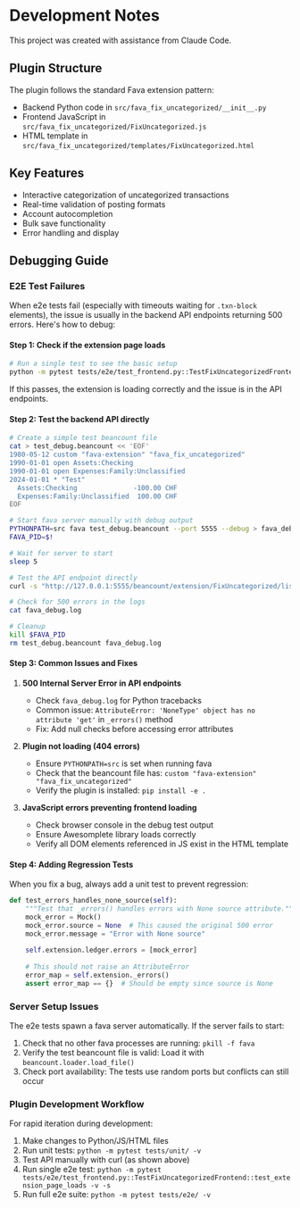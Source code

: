 # Development Notes

This project was created with assistance from Claude Code.

## Plugin Structure

The plugin follows the standard Fava extension pattern:
- Backend Python code in `src/fava_fix_uncategorized/__init__.py`
- Frontend JavaScript in `src/fava_fix_uncategorized/FixUncategorized.js`
- HTML template in `src/fava_fix_uncategorized/templates/FixUncategorized.html`

## Key Features

- Interactive categorization of uncategorized transactions
- Real-time validation of posting formats
- Account autocompletion
- Bulk save functionality
- Error handling and display

## Debugging Guide

### E2E Test Failures

When e2e tests fail (especially with timeouts waiting for `.txn-block` elements), the issue is usually in the backend API endpoints returning 500 errors. Here's how to debug:

#### Step 1: Check if the extension page loads
```bash
# Run a single test to see the basic setup
python -m pytest tests/e2e/test_frontend.py::TestFixUncategorizedFrontend::test_extension_page_loads -v -s
```

If this passes, the extension is loading correctly and the issue is in the API endpoints.

#### Step 2: Test the backend API directly
```bash
# Create a simple test beancount file
cat > test_debug.beancount << 'EOF'
1980-05-12 custom "fava-extension" "fava_fix_uncategorized"
1990-01-01 open Assets:Checking
1990-01-01 open Expenses:Family:Unclassified
2024-01-01 * "Test"
  Assets:Checking              -100.00 CHF
  Expenses:Family:Unclassified  100.00 CHF
EOF

# Start fava server manually with debug output
PYTHONPATH=src fava test_debug.beancount --port 5555 --debug > fava_debug.log 2>&1 &
FAVA_PID=$!

# Wait for server to start
sleep 5

# Test the API endpoint directly
curl -s "http://127.0.0.1:5555/beancount/extension/FixUncategorized/list"

# Check for 500 errors in the logs
cat fava_debug.log

# Cleanup
kill $FAVA_PID
rm test_debug.beancount fava_debug.log
```

#### Step 3: Common Issues and Fixes

1. **500 Internal Server Error in API endpoints**
   - Check `fava_debug.log` for Python tracebacks
   - Common issue: `AttributeError: 'NoneType' object has no attribute 'get'` in `_errors()` method
   - Fix: Add null checks before accessing error attributes

2. **Plugin not loading (404 errors)**
   - Ensure `PYTHONPATH=src` is set when running fava
   - Check that the beancount file has: `custom "fava-extension" "fava_fix_uncategorized"`
   - Verify the plugin is installed: `pip install -e .`

3. **JavaScript errors preventing frontend loading**
   - Check browser console in the debug test output
   - Ensure Awesomplete library loads correctly
   - Verify all DOM elements referenced in JS exist in the HTML template

#### Step 4: Adding Regression Tests

When you fix a bug, always add a unit test to prevent regression:

```python
def test_errors_handles_none_source(self):
    """Test that _errors() handles errors with None source attribute."""
    mock_error = Mock()
    mock_error.source = None  # This caused the original 500 error
    mock_error.message = "Error with None source"
    
    self.extension.ledger.errors = [mock_error]
    
    # This should not raise an AttributeError
    error_map = self.extension._errors()
    assert error_map == {}  # Should be empty since source is None
```

### Server Setup Issues

The e2e tests spawn a fava server automatically. If the server fails to start:

1. Check that no other fava processes are running: `pkill -f fava`
2. Verify the test beancount file is valid: Load it with `beancount.loader.load_file()`
3. Check port availability: The tests use random ports but conflicts can still occur

### Plugin Development Workflow

For rapid iteration during development:
1. Make changes to Python/JS/HTML files
2. Run unit tests: `python -m pytest tests/unit/ -v`
3. Test API manually with curl (as shown above)
4. Run single e2e test: `python -m pytest tests/e2e/test_frontend.py::TestFixUncategorizedFrontend::test_extension_page_loads -v -s`
5. Run full e2e suite: `python -m pytest tests/e2e/ -v`